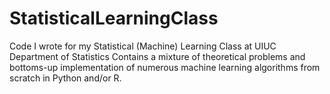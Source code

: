 # StatisticalLearningClass

Code I wrote for my Statistical (Machine) Learning Class at UIUC Department of Statistics
Contains a mixture of theoretical problems and bottoms-up implementation of numerous machine learning algorithms from scratch in Python and/or R.

